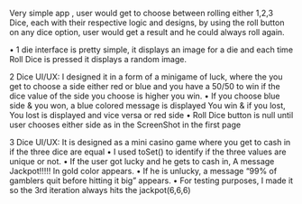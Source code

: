 Very simple app , user would get to choose between rolling either 1,2,3 Dice, each with their respective logic and designs, by using the roll button on any dice option, user would get a result and he could always roll again.

•	1 die interface is pretty simple, it displays an image for a die and each time Roll Dice is pressed it displays a random image.


2 Dice UI/UX: I designed it in a form of a minigame of luck, where the you get to choose a side either red or blue and you have a 50/50 to win if the dice value of the side you choose is higher you win.
•	If you choose blue side & you won, a blue colored message is displayed You win & if you lost, You lost is displayed and vice versa or red side
•	Roll Dice button is null until user chooses either side as in the ScreenShot in the first page


3 Dice UI/UX: It is designed as a mini casino game where you get to cash in if the three dice are equal
•	I used toSet() to identify if the three values are unique or not.
•	If the user got lucky and he gets to cash in, A message Jackpot!!!!! In gold color appears.
•	If he is unlucky, a message  “99% of gamblers quit before hitting it big” appears.
•	For testing purposes, I made it so the 3rd iteration always hits the jackpot(6,6,6)

